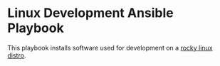 # Linux Development Ansible Playbook
This playbook installs software used for development on a [rocky linux distro](https://rockylinux.org/).

